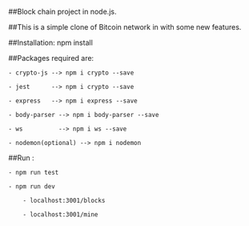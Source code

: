 ##Block chain project in node.js.

##This is a simple clone of Bitcoin network in with some new features.

##Installation: npm install

##Packages required are:

    - crypto-js --> npm i crypto --save

    - jest      --> npm i crypto --save

    - express   --> npm i express --save

    - body-parser --> npm i body-parser --save

    - ws          --> npm i ws --save  

    - nodemon(optional) --> npm i nodemon

##Run :

    - npm run test

    - npm run dev

        - localhost:3001/blocks

        - localhost:3001/mine
